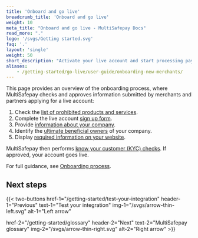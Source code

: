 ```yaml
---
title: 'Onboard and go live'
breadcrumb_title: 'Onboard and go live'
weight: 10
meta_title: "Onboard and go live - MultiSafepay Docs"
read_more: "."
logo: '/svgs/Getting started.svg'
faq: '.'
layout: 'single'
weight: 50
short_description: "Activate your live account and start processing payments."
aliases:
    - /getting-started/go-live/user-guide/onboarding-new-merchants/
---
```


This page provides an overview of the onboarding process, where MultiSafepay checks and approves information submitted by merchants and partners applying for a live account:  

1. Check the [list of prohibited products and services](/account/prohibited-products-services/).
2. Complete the live account [sign up form](https://merchant.multisafepay.com/signup). 
3. Provide [information about your company](/account/onboarding-process/#2-provide-company-information).
4. Identify the [ultimate beneficial owners](/account/ubo/) of your company.
5. Display [required information on your website](/account/onboarding-process/#5-display-required-information).  

MultiSafepay then performs [know your customer (KYC) checks](/account/kyc/). If approved, your account goes live.

For full guidance, see [Onboarding process](/account/onboarding-process/).

## Next steps

{{< two-buttons
href-1="/getting-started/test-your-integration" header-1="Previous" text-1="Test your integration" img-1="/svgs/arrow-thin-left.svg" alt-1="Left arrow" 

href-2="/getting-started/glossary" header-2="Next" text-2="MultiSafepay glossary" img-2="/svgs/arrow-thin-right.svg" alt-2="Right arrow" >}}